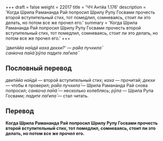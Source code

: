 +++
draft = false
weight = 22017
title = 'ЧЧ Антйа 1.176'
description = 'Когда Шрила Рамананда Рай попросил Шрилу Рупу Госвами прочесть второй вступительный стих, тот помедлил, сомневаясь, стоит ли это делать, но потом все же прочел его.'
summary = 'Когда Шрила Рамананда Рай попросил Шрилу Рупу Госвами прочесть второй вступительный стих, тот помедлил, сомневаясь, стоит ли это делать, но потом все же прочел его.'
+++

_‘двитӣйа на̄ндӣ каха декхи?’ — ра̄йа пучхила̄  
сан̇коча па̄н̃а̄ рӯпа пад̣ите ла̄гила̄_

## Пословный перевод

_двитӣйа_ _на̄ндӣ_ — второй вступительный стих; _каха_ — прочитай; _декхи_ — чтобы я проверил; _ра̄йа_ _пучхила̄_ — Шрила Рамананда Рай снова попросил; _сан̇коча_ _па̄н̃а̄_ — несколько колеблясь; _рӯпа_ — Шрила Рупа Госвами; _пад̣ите_ _ла̄гила̄_ — стал читать.

## Перевод

**Когда Шрила Рамананда Рай попросил Шрилу Рупу Госвами прочесть второй вступительный стих, тот помедлил, сомневаясь, стоит ли это делать, но потом все же прочел его.**
